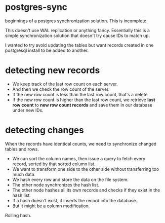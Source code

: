 # postgres-sync

beginnings of a postgres synchronization solution. This is incomplete.

This doesn't use WAL replication or anything fancy. Essentially this is a simple synchronization solution that doesn't try cause IDs to match up.

I wanted to try avoid updating the tables but want records created in one postgresql install to be added to another.

# detecting new records

 * We keep track of the last row count on each server.
 * And then we check the row count of the server.
 * If the new row count is less than the last row count, that's a delete
 * If the new row count is higher than the last row count, we retrieve **last row count** to **new row count records** and save them in our database under new IDs.

# detecting changes

When the records have identical counts, we need to synchronize changed tables and rows.

 * We can sort the column names, then issue a query to fetch every record, sorted by that sorted column list.
 * We want to transform one side to the other side without transferring too much data.
 * We hash every row and store the data on the file system.
 * The other node synchronizes the hash list.
 * The other node hashes all its own records and checks if they exist in the hash list.
 * If a hash doesn't exist, it inserts the record into the database.
 * But it might be a column modification.


Rolling hash.


